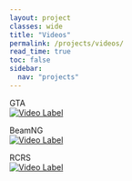```yaml
---
layout: project
classes: wide
title: "Videos"
permalink: /projects/videos/
read_time: true
toc: false
sidebar:
  nav: "projects"
---
```


GTA  
[![Video Label](http://img.youtube.com/vi/kCBzZo8cj60/0.jpg)](https://youtu.be/kCBzZo8cj60?t=0s)

BeamNG  
[![Video Label](http://img.youtube.com/vi/hvNoVT3QH-g/0.jpg)](https://youtu.be/hvNoVT3QH-g?t=0s)

RCRS  
[![Video Label](http://img.youtube.com/vi/cCr3mE_zNsI/0.jpg)](https://youtu.be/cCr3mE_zNsI?t=0s)
